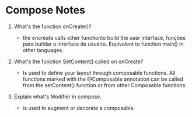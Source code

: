 # Compose Notes
 
1. What's the function onCreate()? 
    - the oncreate calls other functionto build the user interface,  funções para buildar a interface de usuário. Equivalent to function main() in other languages.

2. What's the function SetContent() called on onCreate? 
    - Is used to define your layout through composable functions. All functions marked with the @Composable annotation can be called from the setContent() function or from other Composable functions. 

3. Explain what's Modifier in compose.  
    - is used to augment or decorate a composable.